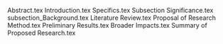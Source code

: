 Abstract.tex
Introduction.tex
Specifics.tex
Subsection Significance.tex
subsection_Background.tex
Literature Review.tex
Proposal of Research Method.tex
Preliminary Results.tex
Broader Impacts.tex
Summary of Proposed Research.tex
